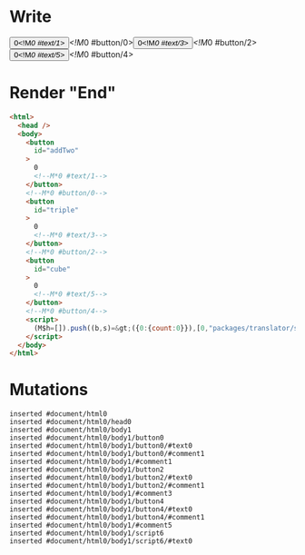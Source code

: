 # Write
  <button id=addTwo>0<!M*0 #text/1></button><!M*0 #button/0><button id=triple>0<!M*0 #text/3></button><!M*0 #button/2><button id=cube>0<!M*0 #text/5></button><!M*0 #button/4><script>(M$h=[]).push((b,s)=>({0:{count:0}}),[0,"packages/translator/src/__tests__/fixtures/reassignment-expression-counter/template.marko_0_count",])</script>


# Render "End"
```html
<html>
  <head />
  <body>
    <button
      id="addTwo"
    >
      0
      <!--M*0 #text/1-->
    </button>
    <!--M*0 #button/0-->
    <button
      id="triple"
    >
      0
      <!--M*0 #text/3-->
    </button>
    <!--M*0 #button/2-->
    <button
      id="cube"
    >
      0
      <!--M*0 #text/5-->
    </button>
    <!--M*0 #button/4-->
    <script>
      (M$h=[]).push((b,s)=&gt;({0:{count:0}}),[0,"packages/translator/src/__tests__/fixtures/reassignment-expression-counter/template.marko_0_count",])
    </script>
  </body>
</html>
```

# Mutations
```
inserted #document/html0
inserted #document/html0/head0
inserted #document/html0/body1
inserted #document/html0/body1/button0
inserted #document/html0/body1/button0/#text0
inserted #document/html0/body1/button0/#comment1
inserted #document/html0/body1/#comment1
inserted #document/html0/body1/button2
inserted #document/html0/body1/button2/#text0
inserted #document/html0/body1/button2/#comment1
inserted #document/html0/body1/#comment3
inserted #document/html0/body1/button4
inserted #document/html0/body1/button4/#text0
inserted #document/html0/body1/button4/#comment1
inserted #document/html0/body1/#comment5
inserted #document/html0/body1/script6
inserted #document/html0/body1/script6/#text0
```